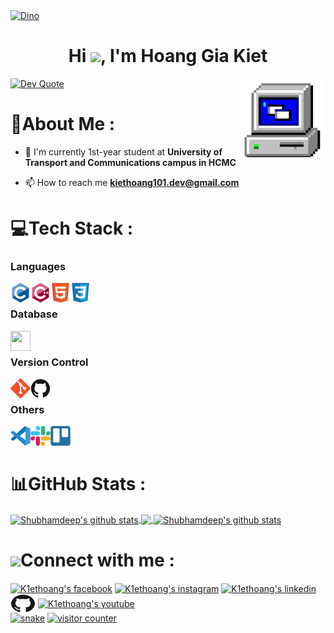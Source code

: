 <a href="https://github.com/K1ethoang">
 <img align="" src="https://github.com/TheDudeThatCode/TheDudeThatCode/blob/master/Assets/dino.gif" alt="Dino"/></a>

<!-- HI -->
<h1 align="center"> Hi <img src="https://github.com/TheDudeThatCode/TheDudeThatCode/blob/master/Assets/Hi.gif" width="40px">, I'm Hoang Gia Kiet </br> 
</h1>

<a href="https://github.com/K1ethoang">
 <img align="" src="https://quotes-github-readme.vercel.app/api?type=horizontal&theme=gruvbox" alt="Dev Quote"/></a> 

<a href="https://github.com/K1ethoang">
 <img align="right" src="https://github.com/TheDudeThatCode/TheDudeThatCode/blob/master/Assets/PC.gif" alt="PC" heigth="140" width="140"/></a>
 
<br>

# 💫About Me :
- 🌱 I'm currently 1st-year student at **University of Transport and Communications campus in HCMC**

- 📫 How to reach me **kiethoang101.dev@gmail.com**

# 💻Tech Stack :
### Languages 
<a href="https://github.com/K1ethoang">
<img align='left' height="32" width="32" src="https://raw.githubusercontent.com/devicons/devicon/master/icons/c/c-original.svg" /></a>

<a href="https://github.com/K1ethoang">
<img align='left' height="32" width="32" src="https://raw.githubusercontent.com/devicons/devicon/master/icons/cplusplus/cplusplus-original.svg" /></a>

<a href="https://github.com/K1ethoang">
<img align='left' height="32" width="32" src="https://raw.githubusercontent.com/devicons/devicon/master/icons/html5/html5-original.svg" /></a>

<a href="https://github.com/K1ethoang">
<img align='left' height="32" width="32" src="https://raw.githubusercontent.com/devicons/devicon/master/icons/css3/css3-original.svg" /></a>
<br>

### Database
<img align='left' height="32" width="32" src="https://www.svgrepo.com/show/303229/microsoft-sql-server-logo.svg" />
<br>

### Version Control
<a href="https://github.com/K1ethoang">
 <img align='left' height="32" width="32" src="https://raw.githubusercontent.com/devicons/devicon/master/icons/git/git-original.svg" /></a>
 
<a href="https://github.com/K1ethoang">
<img align='left' height="32" width="32" src="https://raw.githubusercontent.com/devicons/devicon/master/icons/github/github-original.svg" /></a>
<br>

### Others
<a href="https://github.com/K1ethoang">
<img align='left' height="32" width="32" src="https://raw.githubusercontent.com/devicons/devicon/master/icons/vscode/vscode-original.svg" /></a>

<a href="https://github.com/K1ethoang">
<img align='left' height="32" width="32" src="https://raw.githubusercontent.com/devicons/devicon/master/icons/slack/slack-original.svg" /></a>
 
<a href="https://github.com/K1ethoang">
<img align='left' height="32" width="32" src="https://raw.githubusercontent.com/devicons/devicon/master/icons/trello/trello-plain.svg" /></a>
<br>
<br>

# 📊GitHub Stats :
<a href="https://github.com/K1ethoang">
 <img align="center" src="https://github-readme-stats.vercel.app/api?username=K1ethoang&theme=onedark&hide_border=false&include_all_commits=false&count_private=true" alt="Shubhamdeep's github stats"/>
</a>

<a href="https://github.com/K1ethoang">
  <img align="center" src="https://github-readme-stats.vercel.app/api/top-langs/?username=K1ethoang&theme=onedark&hide_langs_below=1" />
</a>

<a href="https://github.com/K1ethoang">
 <img align="center" src="https://github-readme-streak-stats.herokuapp.com/?user=K1ethoang&theme=onedark&hide_border=false" alt="Shubhamdeep's github stats"/>
</a>


# <img src="https://github.com/TheDudeThatCode/TheDudeThatCode/blob/master/Assets/Handshake.gif" height="32px">Connect with me :
<!-- facebook -->
<a href="https://fb.com/K1ethoang">
 <img align="center" src="https://raw.githubusercontent.com/rahuldkjain/github-profile-readme-generator/master/src/images/icons/Social/facebook.svg" alt="K1ethoang's facebook" height="30" width="40"/></a>
 
<!-- instagram -->
<a href="https://instagram.com/k1ethoang">
 <img align="center" src="https://raw.githubusercontent.com/rahuldkjain/github-profile-readme-generator/master/src/images/icons/Social/instagram.svg" alt="K1ethoang's instagram" height="30" width="40"/></a>
 
 <!-- linkedin -->
<a href="https://linkedin.com/in/k1ethoang">
 <img align="center" src="https://raw.githubusercontent.com/rahuldkjain/github-profile-readme-generator/master/src/images/icons/Social/linked-in-alt.svg" alt="K1ethoang's linkedin" height="30" width="40"/></a>
 
 <!-- github -->
<a href="https://github.com/K1ethoang">
 <img align="center" src="https://raw.githubusercontent.com/devicons/devicon/master/icons/github/github-original.svg" alt="K1ethoang's github" height="30" width="40"/></a>
 
<!-- youtube -->
<a href="https://www.youtube.com/channel/UCK5Ey9NoSyo7PYBmM3OvjtQ">
 <img align="center" src="https://raw.githubusercontent.com/rahuldkjain/github-profile-readme-generator/master/src/images/icons/Social/youtube.svg" alt="K1ethoang's youtube" height="30" width="40"/></a>
 
<br>

<a href="https://github.com/K1ethoang">
 <img align="" src="https://github.com/VishwaGauravIn/VishwaGauravIn/blob/output/github-contribution-grid-snake.gif" alt="snake"/></a>

<a href="https://github.com/K1ethoang">
 <img align="" src="https://komarev.com/ghpvc/?username=K1ethoang&label=Visitors+Count&color=brightgreen" alt="visitor counter"/></a>
